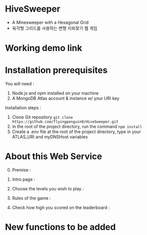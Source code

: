 # HiveSweeper
- A Minesweeper with a Hexagonal Grid
- 육각형 그리드를 사용하는 변형 지뢰찾기 웹 게임

# Working demo link 

# Installation prerequisites 
You will need : 
  1. Node.js and npm installed on your machine
  2. A MongoDB Atlas account & instance  w/ your URI key
 
 Installation steps : 
  1. Clone Git repository  `git clone https://github.com/flyingpenguin0/HiveSweeper.git`
  2. In the root of the project directory, run the command  `npm install`
  3. Create a .env file at the root of the project directory, type in your ATLAS_URI and myDNSHost variables
  
  
# About this Web Service
0. Premise : 

1. Intro page : 

2. Choose the levels you wish to play : 

3. Rules of the game : 

4. Check how high you scored on the leaderboard : 

# New functions to be added
